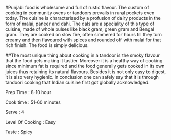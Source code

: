 #Punjabi food is wholesome and full of rustic flavour. The custom of cooking in community ovens or tandoors prevails in rural pockets even today. The cuisine is characterised by a profusion of dairy products in the form of malai, paneer and dahi. The dals are a speciality of this type of cuisine, made of whole pulses like black gram, green gram and Bengal gram.  They are cooked on slow fire, often simmered for hours till they turn creamy and then flavoured with spices and rounded off with malai for that rich finish. The food is simply delicious.

##The most unique thing about cooking in a tandoor is the smoky flavour that the food gets making it tastier. Moreover it is a healthy way of cooking since minimum fat is required and the food generally gets cooked in its own juices thus retaining its natural flavours. Besides it is not only easy to digest, it is also very hygienic.  In conclusion one can safely say that it is through tandoori cooking that Indian cuisine first got globally acknowledged.

Prep Time : 8-10 hour

Cook time : 51-60 minutes

Serve : 4

Level Of Cooking : Easy

Taste : Spicy
